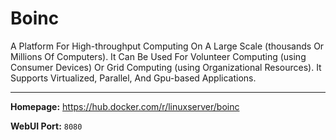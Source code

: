 # Boinc

A Platform For High-throughput Computing On A Large Scale (thousands Or Millions Of Computers). It Can Be Used For Volunteer Computing (using Consumer Devices) Or Grid Computing (using Organizational Resources). It Supports Virtualized, Parallel, And Gpu-based Applications.

---

**Homepage:** https://hub.docker.com/r/linuxserver/boinc

**WebUI Port:** `8080`